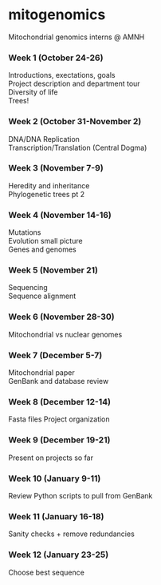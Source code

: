 # mitogenomics
Mitochondrial genomics interns @ AMNH

### Week 1 (October 24-26)
Introductions, exectations, goals <br />
Project description and department tour<br />
Diversity of life<br />
Trees!<br />

### Week 2 (October 31-November 2)
DNA/DNA Replication<br />
Transcription/Translation (Central Dogma)<br />

### Week 3 (November 7-9)
Heredity and inheritance<br />
Phylogenetic trees pt 2<br />

### Week 4 (November 14-16)
Mutations <br />
Evolution small picture<br />
Genes and genomes<br />

### Week 5 (November 21)
Sequencing <br />
Sequence alignment<br />

### Week 6 (November 28-30)
Mitochondrial vs nuclear genomes <br />

### Week 7 (December 5-7)
Mitochondrial paper <br />
GenBank and database review <br />

### Week 8 (December 12-14)
Fasta files
Project organization

### Week 9 (December 19-21) 
Present on projects so far

### Week 10 (January 9-11)
Review
Python scripts to pull from GenBank

### Week 11 (January 16-18)
Sanity checks + remove redundancies

### Week 12 (January 23-25)
Choose best sequence
